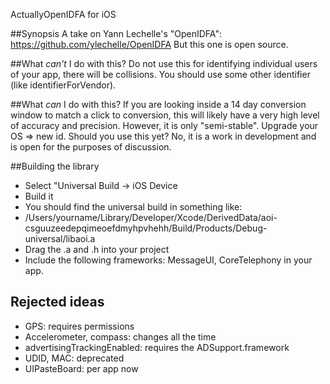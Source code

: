
ActuallyOpenIDFA for iOS


##Synopsis
A take on Yann Lechelle's "OpenIDFA": https://github.com/ylechelle/OpenIDFA But this one is open source.

##What *can't* I do with this?
Do not use this for identifying individual users of your app, there will be collisions.  You should use some other identifier (like identifierForVendor).

##What *can* I do with this?
If you are looking inside a 14 day conversion window to match a click to conversion, this will likely have a very high level of accuracy and precision.  However, it is only "semi-stable".  Upgrade your OS => new id.  Should you use this yet?  No, it is a work in development and is open for the purposes of discussion.

##Building the library
* Select "Universal Build -> iOS Device
* Build it
* You should find the universal build in something like: 
* /Users/yourname/Library/Developer/Xcode/DerivedData/aoi-csguuzeedepqimeoefdmyhpvhehh/Build/Products/Debug-universal/libaoi.a
* Drag the .a and .h into your project
* Include the following frameworks: MessageUI, CoreTelephony in your app.  

## Rejected ideas
* GPS: requires permissions
* Accelerometer, compass: changes all the time
* advertisingTrackingEnabled: requires the ADSupport.framework
* UDID, MAC: deprecated
* UIPasteBoard: per app now
